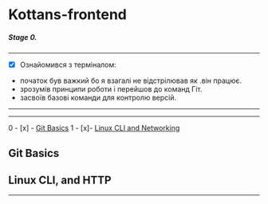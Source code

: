 # Kottans-frontend

##### Stage 0.







---
- [x] Ознайомився з терміналом: 
 - початок був важкий бо я взагалі не відстрілював як .він працює.
 - зрозумів принципи роботи і перейшов до команд Гіт.
- засвоїв базові команди для контролю версій.
---
---
0 - [x] - [Git Basics](#git-basics)
1 - [x]- [Linux CLI and Networking](#linux-cli-and-http)















## Git Basics





## Linux CLI, and HTTP

---
